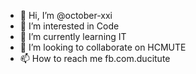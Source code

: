 - 👋 Hi, I’m @october-xxi
- 👀 I’m interested in Code
- 🌱 I’m currently learning IT
- 💞️ I’m looking to collaborate on HCMUTE
- 📫 How to reach me fb.com.ducitute

<!---
phamduc011001/phamduc011001 is a ✨ special ✨ repository because its `README.md` (this file) appears on your GitHub profile.
You can click the Preview link to take a look at your changes.
--->
